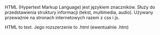HTML (Hypertext Markup Language) jest językiem znaczników. Służy do przedstawienia struktury informacji (tekst, multimedia, audio). Używany przeważnie na stronach internetowych razem z css i js.

HTML to text. Jego rozszerzenie to .html (ewentualnie .htm)
